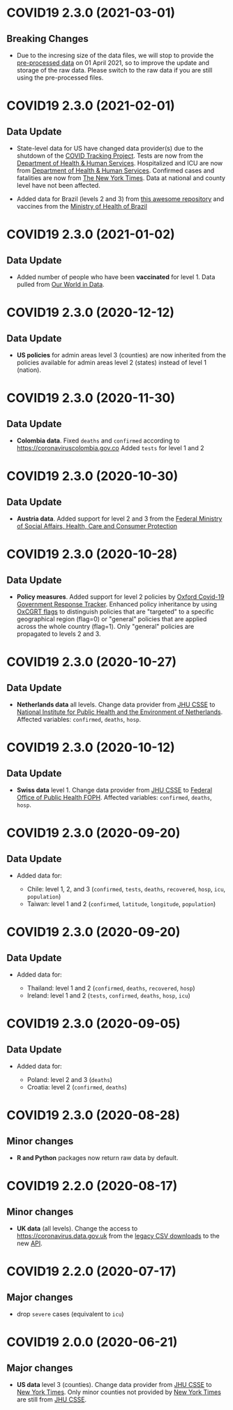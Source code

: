 # COVID19 2.3.0 (2021-03-01)

## Breaking Changes

- Due to the incresing size of the data files, we will stop to provide the [pre-processed data](https://covid19datahub.io/articles/data.html) on 01 April 2021, so to improve the update and storage of the raw data. Please switch to the raw data if you are still using the pre-processed files.

# COVID19 2.3.0 (2021-02-01)

## Data Update

- State-level data for US have changed data provider(s) due to the shutdown of the [COVID Tracking Project](https://covidtracking.com/analysis-updates/covid-tracking-project-end-march-7). Tests are now from the [Department of Health & Human Services](https://healthdata.gov/dataset/covid-19-diagnostic-laboratory-testing-pcr-testing-time-series). Hospitalized and ICU are now from [Department of Health & Human Services](https://healthdata.gov/dataset/covid-19-reported-patient-impact-and-hospital-capacity-state). Confirmed cases and fatalities are now from [The New York Times](https://github.com/nytimes/covid-19-data). Data at national and county level have not been affected.

- Added data for Brazil (levels 2 and 3) from [this awesome repository](https://github.com/wcota/covid19br/) and vaccines from the [Ministry of Health of Brazil](https://opendatasus.saude.gov.br/dataset/covid-19-vacinacao) 


# COVID19 2.3.0 (2021-01-02)

## Data Update

* Added number of people who have been **vaccinated** for level 1. Data pulled from [Our World in Data](https://ourworldindata.org/covid-vaccinations).

# COVID19 2.3.0 (2020-12-12)

## Data Update

* **US policies** for admin areas level 3 (counties) are now inherited from the policies available for admin areas level 2 (states) instead of level 1 (nation). 

# COVID19 2.3.0 (2020-11-30)

## Data Update

* **Colombia data**. Fixed `deaths` and `confirmed` according to https://coronaviruscolombia.gov.co Added `tests` for level 1 and 2

# COVID19 2.3.0 (2020-10-30)

## Data Update

* **Austria data**. Added support for level 2 and 3 from the [Federal Ministry of Social Affairs, Health, Care and Consumer Protection](https://covid19-dashboard.ages.at/dashboard.html)

# COVID19 2.3.0 (2020-10-28)

## Data Update

* **Policy measures**. Added support for level 2 policies by [Oxford Covid-19 Government Response Tracker](https://github.com/OxCGRT/covid-policy-tracker). Enhanced policy inheritance by using [OxCGRT flags](https://github.com/OxCGRT/covid-policy-tracker/blob/master/documentation/codebook.md) to distinguish policies that are "targeted" to a specific geographical region (flag=0) or "general" policies that are applied across the whole country (flag=1). Only "general" policies are propagated to levels 2 and 3.

# COVID19 2.3.0 (2020-10-27)

## Data Update

* **Netherlands data** all levels. Change data provider from [JHU CSSE](https://github.com/CSSEGISandData/COVID-19) to [National Institute for Public Health and the Environment of Netherlands](https://data.rivm.nl/covid-19/). Affected variables: `confirmed`, `deaths`, `hosp`.

# COVID19 2.3.0 (2020-10-12)

## Data Update

* **Swiss data** level 1. Change data provider from [JHU CSSE](https://github.com/CSSEGISandData/COVID-19) to [Federal Office of Public Health FOPH](https://www.bag.admin.ch/bag/en/home/krankheiten/ausbrueche-epidemien-pandemien/aktuelle-ausbrueche-epidemien/novel-cov/situation-schweiz-und-international.html). Affected variables: `confirmed`, `deaths`, `hosp`.
	
# COVID19 2.3.0 (2020-09-20)

## Data Update

* Added data for:
	
	- Chile: level 1, 2, and 3 (`confirmed`, `tests`, `deaths`, `recovered`, `hosp`, `icu`, `population`)
	- Taiwan: level 1 and 2 (`confirmed`, `latitude`, `longitude`, `population`)
	
# COVID19 2.3.0 (2020-09-20)

## Data Update

* Added data for:
	
	- Thailand: level 1 and 2 (`confirmed`, `deaths`, `recovered`, `hosp`)
	- Ireland: level 1 and 2 (`tests`, `confirmed`, `deaths`, `hosp`, `icu`)
	
# COVID19 2.3.0 (2020-09-05)

## Data Update

* Added data for:
	
	- Poland: level 2 and 3 (`deaths`)
	- Croatia: level 2 (`confirmed`, `deaths`)
	
# COVID19 2.3.0 (2020-08-28)

## Minor changes

* **R and Python** packages now return raw data by default.

# COVID19 2.2.0 (2020-08-17)

## Minor changes

* **UK data** (all levels). Change the access to https://coronavirus.data.gov.uk from the [legacy CSV downloads](https://coronavirus.data.gov.uk/about-data) to the new [API](https://coronavirus.data.gov.uk/developers-guide).

# COVID19 2.2.0 (2020-07-17)

## Major changes

* drop `severe` cases (equivalent to `icu`)

# COVID19 2.0.0 (2020-06-21)

## Major changes

* **US data** level 3 (counties). Change data provider from [JHU CSSE](https://github.com/CSSEGISandData/COVID-19) to [New York Times](https://github.com/nytimes/covid-19-data). Only minor counties not provided by [New York Times](https://github.com/nytimes/covid-19-data) are still from [JHU CSSE](https://github.com/CSSEGISandData/COVID-19).

